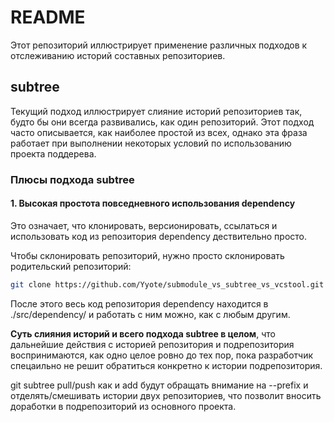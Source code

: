# README 

Этот репозиторий иллюстрирует применение различных подходов к отслеживанию историй составных репозиториев.

## subtree 

Текущий подход иллюстрирует слияние историй репозиториев так, будто бы они всегда развивались, как один репозиторий. Этот подход часто описывается, как наиболее простой из всех, однако эта фраза работает при выполнении некоторых условий по использованию проекта поддерева.

### Плюсы подхода subtree

#### 1. Высокая простота повседневного использования dependency 

Это означает, что клонировать, версионировать, ссылаться и использовать код из репозитория dependency дествительно просто.

Чтобы склонировать репозиторий, нужно просто склонировать родительский репозиторий:

```bash
git clone https://github.com/Yyote/submodule_vs_subtree_vs_vcstool.git # Представим, что subtree это master
```

После этого весь код репозитория dependency находится в ./src/dependency/ и работать с ним можно, как с любым другим.

**Суть слияния историй и всего подхода subtree в целом**, что дальнейшие действия с историей репозитория и подрепозитория воспринимаются, как одно целое ровно до тех пор, пока разработчик спецаильно не решит обратиться конкретно к истории подрепозитория.

git subtree pull/push как и add будут обращать внимание на --prefix и отделять/смешивать истории двух репозиториев, что позволит вносить доработки в подрепозиторий из основного проекта.



